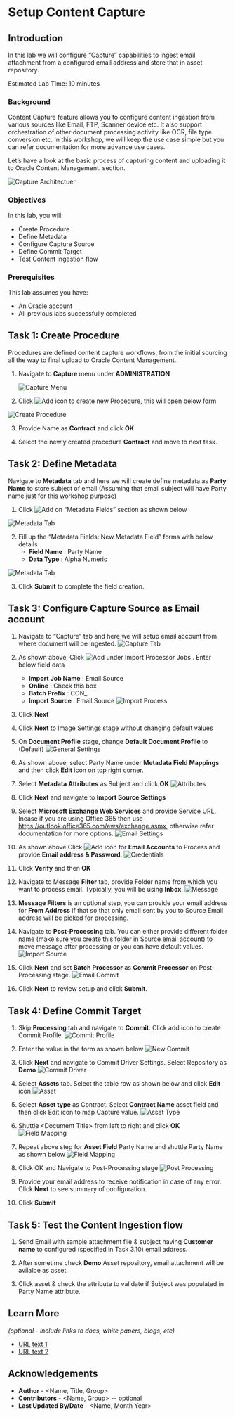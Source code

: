 # Setup Content Capture

## Introduction

In this lab we will configure “Capture” capabilities to ingest email attachment from a configured email address and store that in asset repository.

Estimated Lab Time: 10 minutes

### Background

Content Capture feature allows you to configure content ingestion from various sources like Email, FTP, Scanner device etc. It also support orchestration of other document processing activity like OCR, file type conversion etc. In this workshop, we will keep the use case simple but you can refer documentation for more advance use cases.

Let’s have a look at the basic process of capturing content and uploading it to Oracle Content Management.
section.

![Capture Architectuer](./images/capture-architecture.png)

### Objectives

In this lab, you will:

- Create Procedure
- Define Metadata
- Configure Capture Source
- Define Commit Target
- Test Content Ingestion flow

### Prerequisites

This lab assumes you have:

- An Oracle account
- All previous labs successfully completed

## Task 1: Create Procedure

Procedures are defined content capture workflows, from the initial sourcing all the way to final upload to Oracle Content Management.

1. Navigate to **Capture** menu under **ADMINISTRATION**

   ![Capture Menu](images/capture-menu.png)

2. Click ![Add](images/plus-icon.png) icon to create new Procedure, this will open below form

![Create Procedure](images/create-procedure.png)

3. Provide Name as **Contract** and click **OK**

4. Select the newly created procedure **Contract** and move to next task.

## Task 2: Define Metadata

Navigate to **Metadata** tab and here we will create define metadata as **Party Name** to store subject of email (Assuming that email subject will have Party name just for this workshop purpose)

1. Click ![Add](images/plus-icon.png) on “Metadata Fields” section as shown below

![Metadata Tab](images/metadata-tab.png)

2. Fill up the “Metadata Fields: New Metadata Field” forms with below details
   - **Field Name** : Party Name
   - **Data Type** : Alpha Numeric
  
![Metadata Tab](images/metadata-form.png)

3.	Click **Submit** to complete the field creation.


## Task 3: Configure Capture Source as Email account

1.	Navigate to “Capture” tab and here we will setup email account from where document will be ingested.
![Capture Tab](images/capture-tab.png)

2.	As shown above, Click ![Add](images/plus-icon.png) under Import Processor Jobs . Enter below field data
    * **Import Job Name** : Email Source 
    * **Online** : Check this box
    * **Batch Prefix** : CON_
    * **Import Source** : Email Source
![Import Process](./images/import-process.png)

3. Click **Next**

4. Click **Next** to Image Settings stage without changing default values

5. On **Document Profile** stage, change **Default Document Profile** to (Default)
![General Settings](./images/email-source-general.png)

6.	As shown above, select Party Name under **Metadata Field Mappings** and then click **Edit** icon on top right corner.

7.	Select **Metadata Attributes** as Subject and click **OK** 
![Attributes](./images/meta-attribute.png)

8.	Click **Next** and navigate to **Import Source Settings**

9.	Select **Microsoft Exchange Web Services** and provide Service URL. Incase if you are using Office 365 then use https://outlook.office365.com/ews/exchange.asmx, otherwise refer documentation for more options.
![Email Settings](./images/ms-exchange.png)

10.	As shown above Click ![Add](./images/plus-icon.png) icon for **Email Accounts** to Process and provide **Email address & Password**.
![Credentials](./images/credentials.png)

11.	Click **Verify** and then **OK**

12.	Navigate to Message **Filter** tab, provide Folder name from which you want to process email. Typically, you will be using **Inbox**.
![Message](./images/message.png)

13. **Message Filters** is an optional step, you can provide your email address for **From Address** if that so that only email sent by you to Source Email address will be picked for processing.

14.	Navigate to **Post-Processing** tab. You can either provide different folder name (make sure you create this folder in Source email account) to move message after processing or you can have default values.
![Import Source](./images/import-source-settings.png)

15.	Click **Next** and set **Batch Processor** as **Commit Processor** on Post-Processing stage.
![Email Commit](./images/email-commit.png)

16.	Click **Next** to review setup and click **Submit**.


## Task 4: Define Commit Target

1.	Skip **Processing** tab and navigate to **Commit**. Click add icon to create Commit Profile.
![Commit Profile](./images/commit-profile.png)

2.	Enter the value in the form as shown below 
![New Commit](./images/commit-form.png)

3.	Click **Next** and navigate to Commit Driver Settings. Select Repository as **Demo**
![Commit Driver ](./images/commit-driver.png)

4.	Select **Assets** tab. Select the table row as shown below and click **Edit** icon
![Asset](./images/commit-assets.png)

5.	Select **Asset type** as Contract. Select **Contract Name** asset field and then click Edit icon to map Capture value.
![Asset Type](./images/asset-type.png)

6.	Shuttle \<Document Title\> from left to right and click **OK**
![Field Mapping](./images/asset-fields.png)

7.	Repeat above step for **Asset Field** Party Name and shuttle Party Name as shown below
![Field Mapping](./images/asset-field-mapping.png)

8.	Click OK and Navigate to Post-Processing stage
![Post Processing](./images/commit-post-proc.png)

9.	Provide your email address to receive notification in case of any error. Click **Next** to see summary of configuration.

10.	Click **Submit**

##  Task 5: Test the Content Ingestion flow

1.	Send Email with sample attachment file & subject having **Customer name** to configured (specified in Task 3.10) email address.

2.	After sometime check **Demo** Asset repository, email attachment will be avilalbe as asset.
3.	Click asset & check the attribute to validate if Subject was populated in Party Name attribute.


## Learn More

*(optional - include links to docs, white papers, blogs, etc)*

* [URL text 1](http://docs.oracle.com)
* [URL text 2](http://docs.oracle.com)

## Acknowledgements
* **Author** - <Name, Title, Group>
* **Contributors** -  <Name, Group> -- optional
* **Last Updated By/Date** - <Name, Month Year>
```
